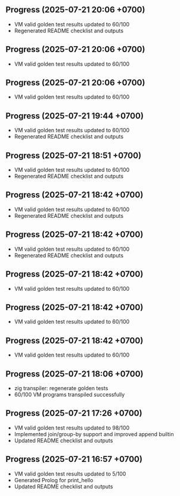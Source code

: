 ## Progress (2025-07-21 20:06 +0700)
- VM valid golden test results updated to 60/100
- Regenerated README checklist and outputs

## Progress (2025-07-21 20:06 +0700)
- VM valid golden test results updated to 60/100

## Progress (2025-07-21 20:06 +0700)
- VM valid golden test results updated to 60/100

## Progress (2025-07-21 19:44 +0700)
- VM valid golden test results updated to 60/100
- Regenerated README checklist and outputs

## Progress (2025-07-21 18:51 +0700)
- VM valid golden test results updated to 60/100
- Regenerated README checklist and outputs

## Progress (2025-07-21 18:42 +0700)
- VM valid golden test results updated to 60/100
- Regenerated README checklist and outputs

## Progress (2025-07-21 18:42 +0700)
- VM valid golden test results updated to 60/100
- Regenerated README checklist and outputs

## Progress (2025-07-21 18:42 +0700)
- VM valid golden test results updated to 60/100

## Progress (2025-07-21 18:42 +0700)
- VM valid golden test results updated to 60/100

## Progress (2025-07-21 18:42 +0700)
- VM valid golden test results updated to 60/100

## Progress (2025-07-21 18:06 +0700)
- zig transpiler: regenerate golden tests
- 60/100 VM programs transpiled successfully

## Progress (2025-07-21 17:26 +0700)
- VM valid golden test results updated to 98/100
- Implemented join/group-by support and improved append builtin
- Updated README checklist and outputs

## Progress (2025-07-21 16:57 +0700)
- VM valid golden test results updated to 5/100
- Generated Prolog for print_hello
- Updated README checklist and outputs
